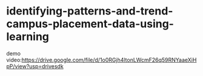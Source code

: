 # identifying-patterns-and-trend-campus-placement-data-using-learning
demo video:https://drive.google.com/file/d/1o0RGjh4ltonLWcmF26q59RNYaaeXiHpP/view?usp=drivesdk
